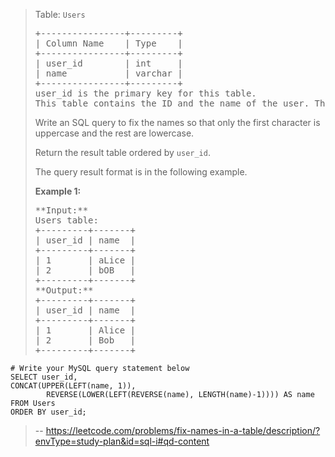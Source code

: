 > Table: `Users`
> 
> <pre>+----------------+---------+
> | Column Name    | Type    |
> +----------------+---------+
> | user_id        | int     |
> | name           | varchar |
> +----------------+---------+
> user_id is the primary key for this table.
> This table contains the ID and the name of the user. The name consists of only lowercase and uppercase characters.
> </pre>
> 
> Write an SQL query to fix the names so that only the first character is uppercase and the rest are lowercase.
> 
> Return the result table ordered by `user_id`.
> 
> The query result format is in the following example.
> 
> **Example 1:**
> 
> <pre>**Input:** 
> Users table:
> +---------+-------+
> | user_id | name  |
> +---------+-------+
> | 1       | aLice |
> | 2       | bOB   |
> +---------+-------+
> **Output:** 
> +---------+-------+
> | user_id | name  |
> +---------+-------+
> | 1       | Alice |
> | 2       | Bob   |
> +---------+-------+</pre>
```
# Write your MySQL query statement below
SELECT user_id,  
CONCAT(UPPER(LEFT(name, 1)),
        REVERSE(LOWER(LEFT(REVERSE(name), LENGTH(name)-1)))) AS name
FROM Users
ORDER BY user_id;
```
>
> -- https://leetcode.com/problems/fix-names-in-a-table/description/?envType=study-plan&id=sql-i#qd-content
